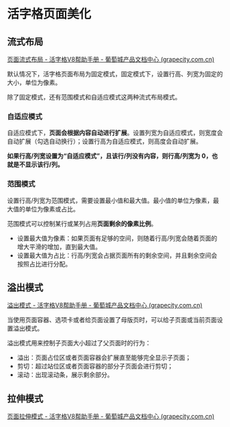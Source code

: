 # 活字格页面美化





## 流式布局

[页面流式布局 - 活字格V8帮助手册 - 葡萄城产品文档中心 (grapecity.com.cn)](https://help.grapecity.com.cn/pages/viewpage.action?pageId=72362988)

默认情况下，活字格页面布局为固定模式，固定模式下，设置行高、列宽为固定的大小，单位为像素。

除了固定模式，还有范围模式和自适应模式这两种流式布局模式。

### 自适应模式

自适应模式下，**页面会根据内容自动进行扩展**。设置列宽为自适应模式，则宽度会自动扩展（勾选自动换行）；设置行高为自适应模式，则高度会自动扩展。

**如果行高/列宽设置为“自适应模式”，且该行/列没有内容，则行高/列宽为 0，也就是不显示该行/列。**

### 范围模式

设置行高/列宽为范围模式，需要设置最小值和最大值。最小值的单位为像素，最大值的单位为像素或占比。

范围模式可以控制某行或某列占用**页面剩余的像素比例**。

- 设置最大值为像素：如果页面有足够的空间，则随着行高/列宽会随着页面的增大平滑的增加，直到最大值。
- 设置最大值为占比：行高/列宽会占据页面所有的剩余空间，并且剩余空间会按照占比进行分配。

## 溢出模式

[溢出模式 - 活字格V8帮助手册 - 葡萄城产品文档中心 (grapecity.com.cn)](https://help.grapecity.com.cn/pages/viewpage.action?pageId=72352409)

当使用页面容器、选项卡或者给页面设置了母版页时，可以给子页面或当前页面设置溢出模式。

溢出模式用来控制子页面大小超过了父页面时的行为：

- 溢出：页面占位区或者页面容器会扩展直至能够完全显示子页面；
- 剪切：超过站位区或者页面容器的部分子页面会进行剪切；
- 滚动：出现滚动条，展示剩余部分。

## 拉伸模式

[页面拉伸模式 - 活字格V8帮助手册 - 葡萄城产品文档中心 (grapecity.com.cn)](https://help.grapecity.com.cn/pages/viewpage.action?pageId=72352520)




